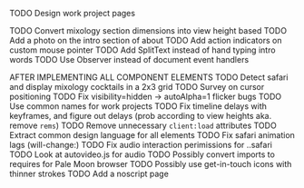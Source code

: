 TODO Design work project pages

TODO Convert mixology section dimensions into view height based
TODO Add a photo on the intro section of about
TODO Add action indicators on custom mouse pointer
TODO Add SplitText instead of hand typing intro words
TODO Use Observer instead of document event handlers

AFTER IMPLEMENTING ALL COMPONENT ELEMENTS
TODO Detect safari and display mixology cocktails in a 2x3 grid
TODO Survey on cursor positioning
TODO Fix visibility=hidden -> autoAlpha=1 flicker bugs
TODO Use common names for work projects
TODO Fix timeline delays with keyframes, and figure out delays (prob according to view heights aka. remove `rems`)
TODO Remove unnecessary `client:load` attributes
TODO Extract common design language for all elements
TODO Fix safari animation lags (will-change:)
TODO Fix audio interaction perimissions for ..safari
TODO Look at autovideo.js for audio
TODO Possibly convert imports to requires for Pale Moon browser
TODO Possibly use get-in-touch icons with thinner strokes
TODO Add a noscript page
